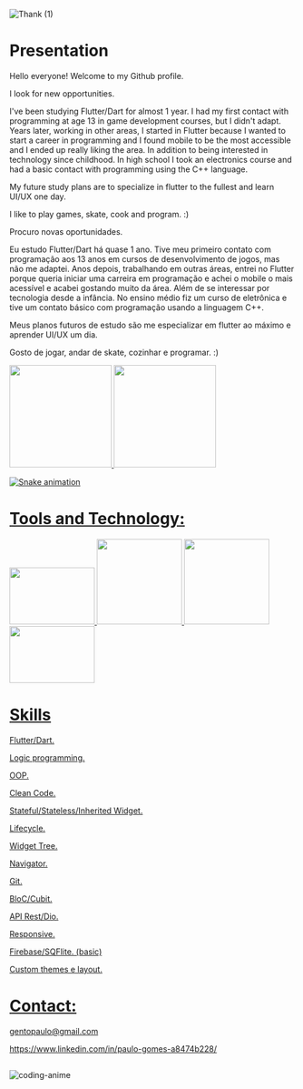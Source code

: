 ![Thank (1)](https://user-images.githubusercontent.com/110061019/183262417-ac8e7cf3-b401-4814-859f-80b6a345b1dc.gif)



           
          
          
          
            
          

          
          
# Presentation

Hello everyone! Welcome to my Github profile.




I look for new opportunities.

I've been studying Flutter/Dart for almost 1 year. I had my first contact with programming at age 13 in game development courses, but I didn't adapt. Years later, working in other areas, I started in Flutter because I wanted to start a career in programming and I found mobile to be the most accessible and I ended up really liking the area. In addition to being interested in technology since childhood.
In high school I took an electronics course and had a basic contact with programming using the C++ language.


My future study plans are to specialize in flutter to the fullest and learn UI/UX one day.


I like to play games, skate, cook and program. :)




Procuro novas oportunidades.

Eu estudo Flutter/Dart há quase 1 ano. Tive meu primeiro contato com programação aos 13 anos em cursos de desenvolvimento de jogos, mas não me adaptei. Anos depois, trabalhando em outras áreas, entrei no Flutter porque queria iniciar uma carreira em programação e achei o mobile o mais acessível e acabei gostando muito da área. Além de se interessar por tecnologia desde a infância.
No ensino médio fiz um curso de eletrônica e tive um contato básico com programação usando a linguagem C++.


Meus planos futuros de estudo são me especializar em flutter ao máximo e aprender UI/UX um dia.


Gosto de jogar, andar de skate, cozinhar e programar. :)

<div>
<a href="https://github.com/bath0ry">
<img height="180em" src="https://github-readme-stats.vercel.app/api/top-langs/?username=bath0ry&layout=compact&langs_count=7&theme=dracula"/>
<img height="180em" src="https://github-readme-stats.vercel.app/api?username=bath0ry&show_icons=true&theme=dracula&include_all_commits=true&count_private=true"/>
</div> 






![Snake animation](https://github.com/bath0ry/bath0ry/blob/output/github-contribution-grid-snake.svg)

# Tools and Technology:

<img src="https://cdn.jsdelivr.net/gh/devicons/devicon/icons/flutter/flutter-original.svg" width="150" height="100"/> <img src="https://cdn.jsdelivr.net/gh/devicons/devicon/icons/dart/dart-original-wordmark.svg" width="150" height="150"/> 
            <img src="https://cdn.jsdelivr.net/gh/devicons/devicon/icons/github/github-original-wordmark.svg" width="150" height="150"/> 
            <img src="https://cdn.jsdelivr.net/gh/devicons/devicon/icons/vscode/vscode-original.svg" width="150" height="100"/> 
          
          
 # Skills         
          
Flutter/Dart.

Logic programming.

OOP.

Clean Code.

Stateful/Stateless/Inherited Widget.

Lifecycle.

Widget Tree.

Navigator.

Git.

BloC/Cubit.

API Rest/Dio. 

Responsive.
          
Firebase/SQFlite. (basic)
           
Custom themes e layout.



# Contact:

gentopaulo@gmail.com
           
https://www.linkedin.com/in/paulo-gomes-a8474b228/

##




![coding-anime](https://user-images.githubusercontent.com/110061019/183263662-e57be87b-bbf2-4a18-9a6c-9f55b8f3fe84.gif)


